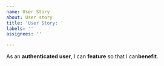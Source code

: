 ```yaml
---
name: User Story
about: User story
title: 'User Story: '
labels: ''
assignees: ''

---
```


As an **authenticated user**, I can **feature** so that I can**benefit**.
